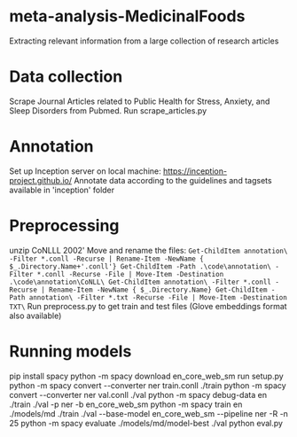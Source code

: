 # meta-analysis-MedicinalFoods
Extracting relevant information from a large collection of research articles

# Data collection
Scrape Journal Articles related to Public Health for Stress, Anxiety, and Sleep Disorders from Pubmed. 
Run scrape_articles.py

# Annotation 
Set up Inception server on local machine: https://inception-project.github.io/
Annotate data according to the guidelines and tagsets available in 'inception' folder

# Preprocessing
unzip CoNLLL 2002'
Move and rename the files:
``Get-ChildItem annotation\ -Filter *.conll -Recurse | Rename-Item -NewName { $_.Directory.Name+'.conll'}
Get-ChildItem -Path .\code\annotation\ -Filter *.conll -Recurse -File | Move-Item -Destination .\code\annotation\CoNLL\
Get-ChildItem annotation\ -Filter *.conll -Recurse | Rename-Item -NewName { $_.Directory.Name}
Get-ChildItem -Path annotation\ -Filter *.txt -Recurse -File | Move-Item -Destination TXT\``
Run preprocess.py to get train and test files (Glove embeddings format also available)

# Running models

pip install spacy
python -m spacy download en_core_web_sm
run setup.py
python -m spacy convert --converter ner train.conll ./train
python -m spacy convert --converter ner val.conll ./val
python -m spacy debug-data en ./train ./val -p ner -b en_core_web_sm
python -m spacy train en ./models/md ./train ./val --base-model en_core_web_sm --pipeline ner -R -n 25
python -m spacy evaluate ./models/md/model-best ./val
python eval.py
